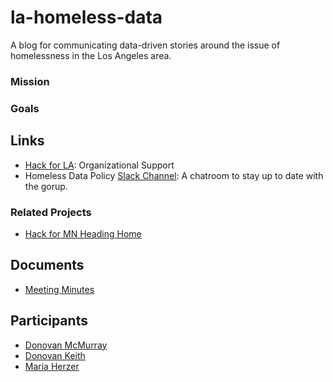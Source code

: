 # la-homeless-data
A blog for communicating data-driven stories around the issue of homelessness in the Los Angeles area.

### Mission

### Goals

## Links

- [Hack for LA](http://www.hackforla.org/): Organizational Support
- Homeless Data Policy [Slack Channel](https://hackforla.slack.com/messages/homeless-data-policy/): A chatroom to stay up to date with the gorup.

### Related Projects

- [Hack for MN Heading Home](http://www.opentwincities.org/2014/07/16/hack-for-mn-2014-heading-home-projects/)

## Documents

- [Meeting Minutes](https://docs.google.com/document/d/1sVajIuu_7eqCXc3GZQrS2z6XBxUSr8yXOUyE87pm230/edit#)

## Participants

- [Donovan McMurray](https://github.com/dfmcmurray/)
- [Donovan Keith](https://github.com/donovankeith)
- [Maria Herzer](https://github.com/mherzer)
